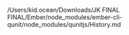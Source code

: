 /Users/kid.ocean/Downloads/JK FINAL FINAL/Ember/node_modules/ember-cli-qunit/node_modules/qunitjs/History.md